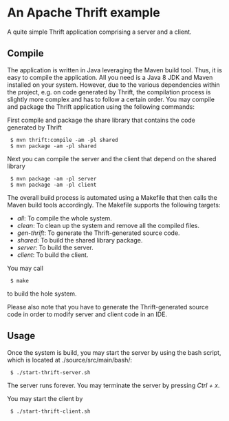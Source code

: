 # An Apache Thrift example

A quite simple Thrift application comprising a server and a client.

## Compile

The application is written in Java leveraging the Maven build tool. Thus, it is easy to compile the application. All you need is a Java 8 JDK and Maven installed on your system. However, due to the various dependencies within the project, e.g. on code generated by Thrift, the compilation process is slightly more complex and has to follow a certain order. You may compile and package the Thrift application using the following commands:

First compile and package the share library that contains the code generated by Thrift 

```
 $ mvn thrift:compile -am -pl shared
 $ mvn package -am -pl shared
```

Next you can compile the server and the client that depend on the shared library

```
 $ mvn package -am -pl server
 $ mvn package -am -pl client
```

The overall build process is automated using a Makefile that then calls the Maven build tools accordingly. The Makefile supports the following targets:

* _all_: To compile the whole system.
* _clean_: To clean up the system and remove all the compiled files.
* _gen-thrift_: To generate the Thrift-generated source code.
* _shared_: To build the shared library package.
* _server_: To build the server.
* _client_: To build the client.

You may call

```
 $ make
``` 

to build the hole system.

Please also note that you have to generate the Thrift-generated source code in order to modify server and client code in an IDE.

## Usage

Once the system is build, you may start the server by using the bash script, which is located at ./source/src/main/bash/:

```
 $ ./start-thrift-server.sh
```

The server runs forever. You may terminate the server by pressing _Ctrl + x_.


You may start the client by

```
 $ ./start-thrift-client.sh
```
